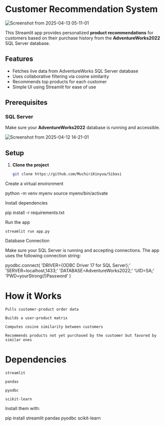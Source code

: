 # Customer Recommendation System

![Screenshot from 2025-04-13 05-11-01](https://github.com/user-attachments/assets/0d8fcf59-ed16-4340-809b-1dcdf2b3fd9b)

This Streamlit app provides personalized **product recommendations** for customers based on their purchase history from the **AdventureWorks2022** SQL Server database.

## Features

- Fetches live data from AdventureWorks SQL Server database
- Uses collaborative filtering via cosine similarity
- Recommends top products for each customer
- Simple UI using Streamlit for ease of use


## Prerequisites

### SQL Server
Make sure your **AdventureWorks2022** database is running and accessible.

![Screenshot from 2025-04-12 14-21-01](https://github.com/user-attachments/assets/756b3d10-b453-46cb-8fb5-756a5a882fb6)

## Setup

1. **Clone the project**
   ```bash
   git clone https://github.com/MuchiriKinyua/Sibasi

Create a virtual environment

python -m venv myenv
source myenv/bin/activate

Install dependencies

pip install -r requirements.txt

Run the app

    streamlit run app.py

Database Connection

Make sure your SQL Server is running and accepting connections. The app uses the following connection string:

pyodbc.connect(
    'DRIVER={ODBC Driver 17 for SQL Server};'
    'SERVER=localhost,1433;'
    'DATABASE=AdventureWorks2022;'
    'UID=SA;'
    'PWD=yourStrong(!)Password'
)


# How it Works

    Pulls customer-product order data

    Builds a user-product matrix

    Computes cosine similarity between customers

    Recommends products not yet purchased by the customer but favored by similar ones

# Dependencies

    streamlit

    pandas

    pyodbc

    scikit-learn

Install them with:

pip install streamlit pandas pyodbc scikit-learn
